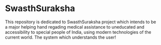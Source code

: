 # SwasthSuraksha
This repository is dedicated to SwasthSuraksha project which intends to be a major helping hand regading medical assistance to  uneducated and accessibility to special people of India, using modern technologies of the current world. The system which understands the user!

